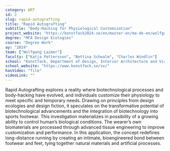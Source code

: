 ```yaml
---
category: ART
id: 2
slug: rapid-autografting
title: "Rapid Autografting"
subtitle: "Body-Hacking for Physiological Customization"
project_website: "https://konstfack2024.se/en/master-en/ma-de-en/wolfgang-laimer/"
degree: "MFA Design Ecologies"
course: "Degree Work"
ay: "2024"
team: ["Wolfgang Laimer"]
faculty: ["Katja Pettersson", "Bettina Schwalm", "Charles Windlin"]
school: "Konstfack, Department of Design, Interior Architecture and Visual Communication, Stockholm, Sweden"
school_website: "https://www.konstfack.se/sv/"
hasVideo: "file"
videoLink: ""
---
```


Rapid Autografting explores a reality where biotechnological processes and body-hacking have evolved, and individuals customize their physiology to meet specific and temporary needs. Drawing on principles from design ecologies and design fiction, it speculates on the transformative potential of biotechnological advancements and the integration of biotechnology into sports footwear. This investigation materializes in possibility of a growing ability to control human’s biological conditions. The wearer’s own biomaterials are processed through advanced tissue engineering to improve customization and performance. In this application, the concept redefines long-distance running by creating an intimate, bioengineered bond between footwear and feet, tying together natural materials and artificial processes.

